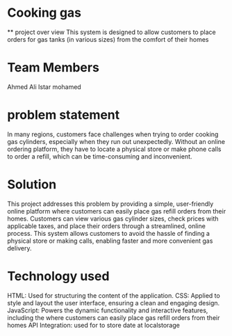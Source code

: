 # Cooking gas
** project over view
 This system is designed to allow customers to place orders for gas tanks (in various sizes) from the comfort of their homes

# Team Members
Ahmed Ali
Istar mohamed
# problem statement
In many regions, customers face challenges when trying to order cooking gas cylinders,
especially when they run out unexpectedly. Without an online ordering platform, 
they have to locate a physical store or make phone calls to order a refill, which can be time-consuming and inconvenient.
# Solution
This project addresses this problem by providing a simple, user-friendly online platform where customers
can easily place gas refill orders from their homes. Customers can view various gas cylinder sizes, 
check prices with applicable taxes, and place their orders
through a streamlined, online process. This system allows customers to avoid the hassle of finding a physical store or making calls,
enabling faster and more convenient gas delivery.
# Technology used
HTML: Used for structuring the content of the application.
CSS: Applied to style and layout the user interface, ensuring a clean and engaging design.
JavaScript: Powers the dynamic functionality and interactive features, 
including the where customers
can easily place gas refill orders from their homes
API Integration: used for to store date at localstorage


